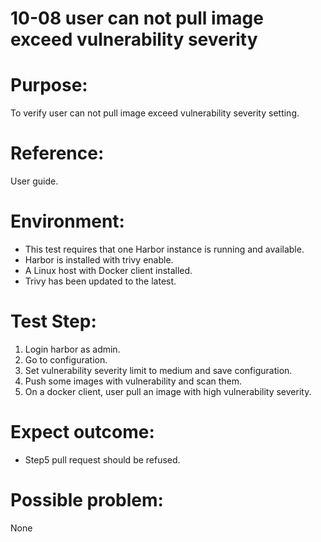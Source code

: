 10-08  user can not pull image exceed vulnerability severity
=======
# Purpose:  
To verify user can not pull image exceed vulnerability severity setting. 

# Reference:
User guide.  

# Environment:
* This test requires that one Harbor instance is running and available.  
* Harbor is installed with trivy enable.  
* A Linux host with Docker client installed.  
* Trivy has been updated to the latest.  

# Test Step:
1. Login harbor as admin.  
2. Go to configuration.  
3. Set vulnerability severity limit to medium and save configuration.  
4. Push some images with vulnerability and scan them.  
5. On a docker client, user pull an image with high vulnerability severity. 

# Expect outcome:
* Step5 pull request should be refused.  

# Possible problem:
None
